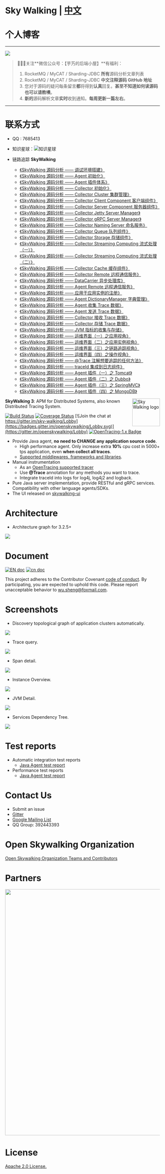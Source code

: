 Sky Walking | [中文](README_ZH.md)
==========

# 个人博客

-------

![](http://www.iocoder.cn/images/common/wechat_mp.jpeg)

> 🙂🙂🙂关注**微信公众号：【芋艿的后端小屋】**有福利：  
> 1. RocketMQ / MyCAT / Sharding-JDBC **所有**源码分析文章列表  
> 2. RocketMQ / MyCAT / Sharding-JDBC **中文注释源码 GitHub 地址**  
> 3. 您对于源码的疑问每条留言**都**将得到**认真**回复。**甚至不知道如何读源码也可以请教噢**。  
> 4. **新的**源码解析文章**实时**收到通知。**每周更新一篇左右**。

-------

# 联系方式

* QQ : 7685413
* 知识星球：![知识星球](http://www.iocoder.cn/images/Architecture/2017_12_29/01.png)

* 链路追踪 **SkyWalking**

    * [《SkyWalking 源码分析 —— 调试环境搭建》](http://www.iocoder.cn/SkyWalking/build-debugging-environment?github&1611)
    * [《SkyWalking 源码分析 —— Agent 初始化》](http://www.iocoder.cn/SkyWalking/agent-init?github&1611)
    * [《SkyWalking 源码分析 —— Agent 插件体系》](http://www.iocoder.cn/SkyWalking/agent-plugin-system?github&1611)
    * [《SkyWalking 源码分析 —— Collector 初始化》](http://www.iocoder.cn/SkyWalking/collector-init?github&1611)
    * [《SkyWalking 源码分析 —— Collector Cluster 集群管理》](http://www.iocoder.cn/SkyWalking/collector-cluster-module?github&1611)
    * [《SkyWalking 源码分析 —— Collector Client Component 客户端组件》](http://www.iocoder.cn/SkyWalking/collector-client-component?github&1611)
    * [《SkyWalking 源码分析 —— Collector Server Component 服务器组件》](http://www.iocoder.cn/SkyWalking/collector-server-component?github&1611)
    * [《SkyWalking 源码分析 —— Collector Jetty Server Manager》](http://www.iocoder.cn/SkyWalking/collector-jetty-server-module?github&1611)
    * [《SkyWalking 源码分析 —— Collector gRPC Server Manager》](http://www.iocoder.cn/SkyWalking/collector-grpc-server-module?github&1611)
    * [《SkyWalking 源码分析 —— Collector Naming Server 命名服务》](http://www.iocoder.cn/SkyWalking/collector-naming-server?github&1611)
    * [《SkyWalking 源码分析 —— Collector Queue 队列组件》](http://www.iocoder.cn/SkyWalking/collector-queue-module?github&1611)
    * [《SkyWalking 源码分析 —— Collector Storage 存储组件》](http://www.iocoder.cn/SkyWalking/collector-storage-module?github&1611)
    * [《SkyWalking 源码分析 —— Collector Streaming Computing 流式处理（一）》](http://www.iocoder.cn/SkyWalking/collector-streaming-first?github&1611)
    * [《SkyWalking 源码分析 —— Collector Streaming Computing 流式处理（二）》](http://www.iocoder.cn/SkyWalking/collector-streaming-second?github&1611)
    * [《SkyWalking 源码分析 —— Collector Cache 缓存组件》](http://www.iocoder.cn/SkyWalking/collector-cache-module?github&1611)
    * [《SkyWalking 源码分析 —— Collector Remote 远程通信服务》](http://www.iocoder.cn/SkyWalking/collector-remote-module?github&1611)
    * [《SkyWalking 源码分析 —— DataCarrier 异步处理库》](http://www.iocoder.cn/SkyWalking/data-carrier?github&1611)
    * [《SkyWalking 源码分析 —— Agent Remote 远程通信服务》](http://www.iocoder.cn/SkyWalking/agent-remote-manager?github&1611)
    * [《SkyWalking 源码分析 —— 应用于应用实例的注册》](http://www.iocoder.cn/SkyWalking/register?github&1611)
    * [《SkyWalking 源码分析 —— Agent DictionaryManager 字典管理》](http://www.iocoder.cn/SkyWalking/agent-dictionary?github&1611)
    * [《SkyWalking 源码分析 —— Agent 收集 Trace 数据》](http://www.iocoder.cn/SkyWalking/agent-collect-trace?github&1611)
    * [《SkyWalking 源码分析 —— Agent 发送 Trace 数据》](http://www.iocoder.cn/SkyWalking/agent-send-trace?github&1611)
    * [《SkyWalking 源码分析 —— Collector 接收 Trace 数据》](http://www.iocoder.cn/SkyWalking/collector-receive-trace?github&1611)
    * [《SkyWalking 源码分析 —— Collector 存储 Trace 数据》](http://www.iocoder.cn/SkyWalking/collector-store-trace?github&1611)
    * [《SkyWalking 源码分析 —— JVM 指标的收集与存储》](http://www.iocoder.cn/SkyWalking/jvm-collect?github&1611)
    * [《SkyWalking 源码分析 —— 运维界面（一）之应用视角》](http://www.iocoder.cn/SkyWalking/ui-1-application?github&1611)
    * [《SkyWalking 源码分析 —— 运维界面（二）之应用实例视角》](http://www.iocoder.cn/SkyWalking/ui-2-instance?github&1611)
    * [《SkyWalking 源码分析 —— 运维界面（三）之链路追踪视角》](http://www.iocoder.cn/SkyWalking/ui-3-trace?github&1611)
    * [《SkyWalking 源码分析 —— 运维界面（四）之操作视角》](http://www.iocoder.cn/SkyWalking/ui-4-operation?github&1611)
    * [《SkyWalking 源码分析 —— @Trace 注解想要追踪的任何方法》](http://www.iocoder.cn/SkyWalking/@trace-for-any-methods?github&1611)
    * [《SkyWalking 源码分析 —— traceId 集成到日志组件》](http://www.iocoder.cn/SkyWalking/trace-id-integrate-into-logs?github&1611)
    * [《SkyWalking 源码分析 —— Agent 插件（一）之 Tomcat》](http://www.iocoder.cn/SkyWalking/agent-plugin-tomcat?github&1611)
    * [《SkyWalking 源码分析 —— Agent 插件（二）之 Dubbo》](http://www.iocoder.cn/SkyWalking/agent-plugin-dubbo?github&1611)
    * [《SkyWalking 源码分析 —— Agent 插件（三）之 SpringMVC》](http://www.iocoder.cn/SkyWalking/agent-plugin-spring-mvc?github&1611)
    * [《SkyWalking 源码分析 —— Agent 插件（四）之 MongoDB》](http://www.iocoder.cn/SkyWalking/agent-plugin-mongodb?github&1611)



<img src="https://skywalkingtest.github.io/page-resources/3.0/skywalking.png" alt="Sky Walking logo" height="90px" align="right" />

**SkyWalking 3**: APM for Distributed Systems, also known Distributed Tracing System. 

[![Build Status](https://travis-ci.org/OpenSkywalking/skywalking.svg?branch=master)](https://travis-ci.org/OpenSkywalking/skywalking)
[![Coverage Status](https://coveralls.io/repos/github/OpenSkywalking/skywalking/badge.svg?branch=master&forceUpdate=3)](https://coveralls.io/github/OpenSkywalking/skywalking?branch=master)
[![Join the chat at https://gitter.im/sky-walking/Lobby](https://badges.gitter.im/openskywalking/Lobby.svg)](https://gitter.im/openskywalking/Lobby)
[![OpenTracing-1.x Badge](https://img.shields.io/badge/OpenTracing--1.x-enabled-blue.svg)](http://opentracing.io)

* Provide Java agent, **no need to CHANGE any application source code**.
  * High performance agent. Only increase extra **10%** cpu cost in 5000+ tps application, even **when collect all traces**.
  * [Supported middlewares, frameworks and libraries](docs/Supported-list.md).
* Manual instrumentation
  * As an [OpenTracing supported tracer](http://opentracing.io/documentation/pages/supported-tracers)
  * Use **@Trace** annotation for any methods you want to trace.
  * Integrate traceId into logs for log4j, log4j2 and logback.
* Pure Java server implementation, provide RESTful and gRPC services. Compatibility with other language agents/SDKs. 
* The UI released on [skywalking-ui](https://github.com/OpenSkywalking/sky-walking-ui)

# Architecture
* Architecture graph for 3.2.5+
<img src="https://skywalkingtest.github.io/page-resources/3.2.5%2b_architecture.jpg"/>

# Document
[![EN doc](https://img.shields.io/badge/document-English-blue.svg)](docs/README.md) [![cn doc](https://img.shields.io/badge/document-中文-blue.svg)](docs/README_ZH.md)

This project adheres to the Contributor Covenant [code of conduct](CODE_OF_CONDUCT.md). By participating, you are expected to uphold this code. Please report unacceptable behavior to wu.sheng@foxmail.com.

# Screenshots
- Discovery topological graph of application clusters automatically.
<img src="https://skywalkingtest.github.io/page-resources/3.2.1/topological_graph_test_project.png"/>

- Trace query.
<img src="https://skywalkingtest.github.io/page-resources/3.2.1/trace_segment.png"/>

- Span detail.
<img src="https://skywalkingtest.github.io/page-resources/3.2.1/span.png" />

- Instance Overview.
<img src="https://skywalkingtest.github.io/page-resources/3.2.1/instance_health.png"/>

- JVM Detail.
<img src="https://skywalkingtest.github.io/page-resources/3.2/instance_graph.png"/>

- Services Dependency Tree.
<img src="https://skywalkingtest.github.io/page-resources/3.2.1/service_dependency_tree.png"/>

# Test reports
- Automatic integration test reports
  - [Java Agent test report](https://github.com/SkywalkingTest/agent-integration-test-report)
- Performance test reports
  - [Java Agent test report](https://skywalkingtest.github.io/Agent-Benchmarks/)

# Contact Us
* Submit an issue
* [Gitter](https://gitter.im/openskywalking/Lobby)
* [Google Mailing List](https://groups.google.com/forum/#!forum/skywalking-distributed-tracing-and-apm)
* QQ Group: 392443393

# Open Skywalking Organization
[Open Skywalking Organization Teams and Contributors](https://github.com/OpenSkywalking/Organization/blob/master/README.md)

# Partners
<img src="https://skywalkingtest.github.io/page-resources/3.2.4/partners.png" width="800"/>

# License
[Apache 2.0 License.](/LICENSE)
